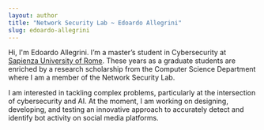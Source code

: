```yaml
---
layout: author
title: "Network Security Lab ~ Edoardo Allegrini"
slug: edoardo-allegrini
---
```


Hi, I'm Edoardo Allegrini. I’m a master’s student in Cybersecurity at [Sapienza University of Rome](https://www.uniroma1.it). These years as a graduate students are enriched by a research scholarship from the Computer Science Department where I am a member of the Network Security Lab.

I am interested in tackling complex problems, particularly at the intersection of cybersecurity and AI. At the moment, I am working on designing, developing, and testing an innovative approach to accurately detect and identify bot activity on social media platforms.
